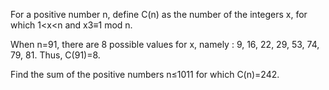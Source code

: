 

For a positive number n, define C(n) as the number of the integers x, for which 1<x<n and x3&#8801;1 mod n.


When n=91, there are 8 possible values for x, namely : 9, 16, 22, 29, 53, 74, 79, 81.
Thus, C(91)=8.

Find the sum of the positive numbers n&#8804;1011 for which C(n)=242.
